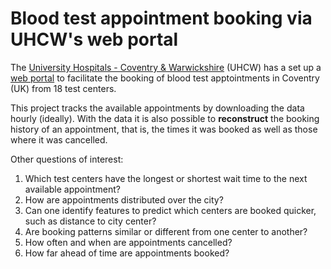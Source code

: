 # Blood test appointment booking via UHCW's web portal #



The [University Hospitals - Coventry &
Warwickshire](https://www.uhcw.nhs.uk) (UHCW) has a set up a [web
portal](https://www.swiftqueue.co.uk/uhcw.php) to facilitate the
booking of blood test apptointments in Coventry (UK) from 18 test
centers. 


This project tracks the available appointments by downloading the data
hourly (ideally).  With the data it is also possible to
**reconstruct** the booking history of an appointment, that is, the
times it was booked as well as those where it was cancelled.

Other questions of interest:  
1. Which test centers have the longest or shortest wait time to the
   next available appointment?  
2. How are appointments distributed over the city?  
3. Can one identify features to predict which centers are booked
   quicker, such as distance to city center?  
4. Are booking patterns similar or different from one center to
   another?   
5. How often and when are appointments cancelled?  
6. How far ahead of time are appointments booked?  



